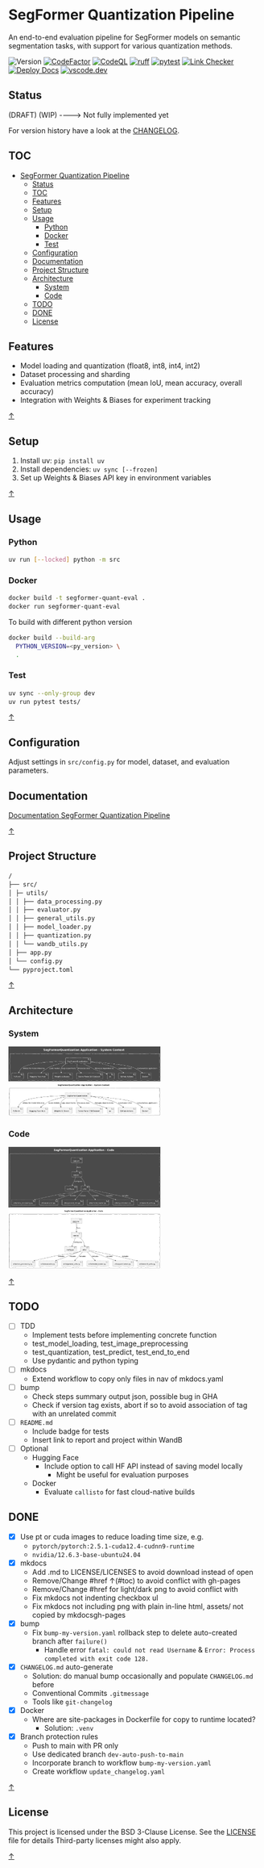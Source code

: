 # SegFormer Quantization Pipeline

An end-to-end evaluation pipeline for SegFormer models on semantic segmentation tasks, with support for various quantization methods.

![Version](https://img.shields.io/badge/version-0.7.3-8A2BE2)
[![CodeFactor](https://www.codefactor.io/repository/github/qte77/SegFormerQuantization/badge)](https://www.codefactor.io/repository/github/qte77/SegFormerQuantization)
[![CodeQL](https://github.com/qte77/SegFormerQuantization/actions/workflows/codeql.yaml/badge.svg)](https://github.com/qte77/SegFormerQuantization/actions/workflows/codeql.yaml)
[![ruff](https://github.com/qte77/SegFormerQuantization/actions/workflows/ruff.yaml/badge.svg)](https://github.com/qte77/SegFormerQuantization/actions/workflows/ruff.yaml)
[![pytest](https://github.com/pdq21/SF-quant-temp/actions/workflows/pytest.yaml/badge.svg)](https://github.com/pdq21/SF-quant-temp/actions/workflows/pytest.yaml)
[![Link Checker](https://github.com/qte77/SegFormerQuantization/actions/workflows/links-fail-fast.yaml/badge.svg)](https://github.com/qte77/SegFormerQuantization/actions/workflows/links-fail-fast.yaml)
[![Deploy Docs](https://github.com/qte77/SegFormerQuantization/actions/workflows/generate-deploy-mkdocs-ghpages.yaml/badge.svg)](https://github.com/qte77/SegFormerQuantization/actions/workflows/generate-deploy-mkdocs-ghpages.yaml)
[![vscode.dev](https://img.shields.io/static/v1?logo=visualstudiocode&label=&message=vscode.dev&labelColor=2c2c32&color=007acc&logoColor=007acc)](https://vscode.dev/github/qte77/SegFormerQuantization)

## Status

(DRAFT) (WIP) ----> Not fully implemented yet

For version history have a look at the [CHANGELOG](CHANGELOG.md).

## TOC

- [SegFormer Quantization Pipeline](#segformer-quantization-pipeline)
  - [Status](#status)
  - [TOC](#toc)
  - [Features](#features)
  - [Setup](#setup)
  - [Usage](#usage)
    - [Python](#python)
    - [Docker](#docker)
    - [Test](#test)
  - [Configuration](#configuration)
  - [Documentation](#documentation)
  - [Project Structure](#project-structure)
  - [Architecture](#architecture)
    - [System](#system)
    - [Code](#code)
  - [TODO](#todo)
  - [DONE](#done)
  - [License](#license)

## Features

- Model loading and quantization (float8, int8, int4, int2)
- Dataset processing and sharding
- Evaluation metrics computation (mean IoU, mean accuracy, overall accuracy)
- Integration with Weights & Biases for experiment tracking

[↑](#toc)

## Setup

1. Install uv: `pip install uv`
2. Install dependencies: `uv sync [--frozen]`
3. Set up Weights & Biases API key in environment variables

[↑](#toc)

## Usage

### Python

```sh
uv run [--locked] python -m src 
```

### Docker

```sh
docker build -t segformer-quant-eval .
docker run segformer-quant-eval
```

To build with different python version

```sh
docker build --build-arg
  PYTHON_VERSION=<py_version> \
  .
```

### Test

```sh
uv sync --only-group dev
uv run pytest tests/
```

[↑](#toc)

## Configuration

Adjust settings in `src/config.py` for model, dataset, and evaluation parameters.

## Documentation

[Documentation SegFormer Quantization Pipeline](https://qte77.github.io/SegFormerQuantization/)

[↑](#toc)

## Project Structure

```sh
/
├── src/
│ ├─ utils/
│ │ ├── data_processing.py
│ │ ├── evaluator.py
│ │ ├── general_utils.py
│ │ ├── model_loader.py
│ │ ├── quantization.py
│ │ └── wandb_utils.py
│ ├── app.py
│ └── config.py
└── pyproject.toml
```

[↑](#toc)

## Architecture

### System

<img src="assets/images/SegFormerQuantization.C4.System.dark.png#gh-dark-mode-only" alt="SegFormerQuantization" title="SegFormerQuantization" width="60%" />
<img src="assets/images/SegFormerQuantization.C4.System.light.png#gh-light-mode-only" alt="SegFormerQuantization" title="SegFormerQuantization" width="60%" />

### Code

<img src="assets/images/SegFormerQuantization.C4.Code.dark.png#gh-dark-mode-only" alt="SegFormerQuantization" title="SegFormerQuantization" width="60%" />
<img src="assets/images/SegFormerQuantization.C4.Code.light.png#gh-light-mode-only" alt="SegFormerQuantization" title="SegFormerQuantization" width="60%" />

[↑](#toc)

## TODO

- [ ] TDD
  - Implement tests before implementing concrete function
  - test_model_loading, test_image_preprocessing
  - test_quantization, test_predict, test_end_to_end
  - Use pydantic and python typing
- [ ] mkdocs
  - Extend workflow to copy only files in nav of mkdocs.yaml
- [ ] bump
  - Check steps summary output json, possible bug in GHA
  - Check if version tag exists, abort if so to avoid association of tag with an unrelated commit
- [ ] `README.md`
  - Include badge for tests
  - Insert link to report and project within WandB
- [ ] Optional
  - Hugging Face
    - Include option to call HF API instead of saving model locally
      - Might be useful for evaluation purposes
  - Docker
    - Evaluate `callisto` for fast cloud-native builds

## DONE

- [x] Use pt or cuda images to reduce loading time size, e.g.
  - `pytorch/pytorch:2.5.1-cuda12.4-cudnn9-runtime`
  - `nvidia/12.6.3-base-ubuntu24.04`
- [x] mkdocs
  - Add .md to LICENSE/LICENSES to avoid download instead of open
  - Remove/Change #href ↑(#toc) to avoid conflict with gh-pages
  - Remove/Change #href for light/dark png to avoid conflict with
  - Fix mkdocs not indenting checkbox ul
  - Fix mkdocs not including png with plain in-line html, assets/ not copied by mkdocsgh-pages
- [x] bump
  - Fix `bump-my-version.yaml` rollback step to delete auto-created branch after `failure()`
    - Handle error `fatal: could not read Username` & `Error: Process completed with exit code 128.`
- [x] `CHANGELOG.md` auto-generate
  - Solution: do manual bump occasionally and populate `CHANGELOG.md` before
  - Conventional Commits `.gitmessage`
  - Tools like `git-changelog`
- [x] Docker
  - Where are site-packages in Dockerfile for copy to runtime located?
    - Solution: `.venv`
- [x] Branch protection rules
  - Push to main with PR only
  - Use dedicated branch `dev-auto-push-to-main`
  - Incorporate branch to workflow `bump-my-version.yaml`
  - Create workflow `update_changelog.yaml`

[↑](#toc)

## License

This project is licensed under the BSD 3-Clause License. See the [LICENSE](LICENSE.md) file for details Third-party licenses might also apply.

[↑](#toc)
